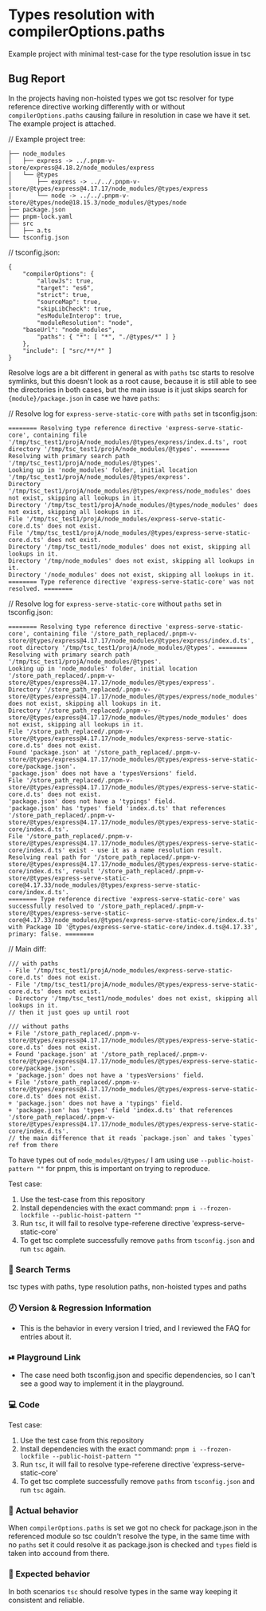# Types resolution with compilerOptions.paths
Example project with minimal test-case for the type resolution issue in tsc


## Bug Report

In the projects having non-hoisted types we got tsc resolver for type reference directive working differently with or without `compilerOptions.paths` causing failure in resolution in case we have it set.
The example project is attached.

// Example project tree:
``` 
├── node_modules
│   ├── express -> ../.pnpm-v-store/express@4.18.2/node_modules/express
│   └── @types
│       ├── express -> ../../.pnpm-v-store/@types/express@4.17.17/node_modules/@types/express
│       └── node -> ../../.pnpm-v-store/@types/node@18.15.3/node_modules/@types/node
├── package.json
├── pnpm-lock.yaml
├── src
│   ├── a.ts
└── tsconfig.json
```

// tsconfig.json:
```
{
    "compilerOptions": {
        "allowJs": true,
        "target": "es6",
        "strict": true,
        "sourceMap": true,
        "skipLibCheck": true,
        "esModuleInterop": true,
        "moduleResolution": "node",
	"baseUrl": "node_modules",
        "paths": { "*": [ "*", "./@types/*" ] }
    },
    "include": [ "src/**/*" ]
}
```


Resolve logs are a bit different in general as with `paths` tsc starts to resolve symlinks, but this doesn't look as a root cause, because it is still able to see the directories in both cases, but the main issue is it just skips search for `{module}/package.json` in case we have `paths`:


// Resolve log for `express-serve-static-core` with `paths` set in tsconfig.json:
```
======== Resolving type reference directive 'express-serve-static-core', containing file '/tmp/tsc_test1/projA/node_modules/@types/express/index.d.ts', root directory '/tmp/tsc_test1/projA/node_modules/@types'. ========
Resolving with primary search path '/tmp/tsc_test1/projA/node_modules/@types'.
Looking up in 'node_modules' folder, initial location '/tmp/tsc_test1/projA/node_modules/@types/express'.
Directory '/tmp/tsc_test1/projA/node_modules/@types/express/node_modules' does not exist, skipping all lookups in it.
Directory '/tmp/tsc_test1/projA/node_modules/@types/node_modules' does not exist, skipping all lookups in it.
File '/tmp/tsc_test1/projA/node_modules/express-serve-static-core.d.ts' does not exist.
File '/tmp/tsc_test1/projA/node_modules/@types/express-serve-static-core.d.ts' does not exist.
Directory '/tmp/tsc_test1/node_modules' does not exist, skipping all lookups in it.
Directory '/tmp/node_modules' does not exist, skipping all lookups in it.
Directory '/node_modules' does not exist, skipping all lookups in it.
======== Type reference directive 'express-serve-static-core' was not resolved. ========
```


// Resolve log for `express-serve-static-core` without `paths` set in tsconfig.json:
```
======== Resolving type reference directive 'express-serve-static-core', containing file '/store_path_replaced/.pnpm-v-store/@types/express@4.17.17/node_modules/@types/express/index.d.ts', root directory '/tmp/tsc_test1/projA/node_modules/@types'. ========
Resolving with primary search path '/tmp/tsc_test1/projA/node_modules/@types'.
Looking up in 'node_modules' folder, initial location '/store_path_replaced/.pnpm-v-store/@types/express@4.17.17/node_modules/@types/express'.
Directory '/store_path_replaced/.pnpm-v-store/@types/express@4.17.17/node_modules/@types/express/node_modules' does not exist, skipping all lookups in it.
Directory '/store_path_replaced/.pnpm-v-store/@types/express@4.17.17/node_modules/@types/node_modules' does not exist, skipping all lookups in it.
File '/store_path_replaced/.pnpm-v-store/@types/express@4.17.17/node_modules/express-serve-static-core.d.ts' does not exist.
Found 'package.json' at '/store_path_replaced/.pnpm-v-store/@types/express@4.17.17/node_modules/@types/express-serve-static-core/package.json'.
'package.json' does not have a 'typesVersions' field.
File '/store_path_replaced/.pnpm-v-store/@types/express@4.17.17/node_modules/@types/express-serve-static-core.d.ts' does not exist.
'package.json' does not have a 'typings' field.
'package.json' has 'types' field 'index.d.ts' that references '/store_path_replaced/.pnpm-v-store/@types/express@4.17.17/node_modules/@types/express-serve-static-core/index.d.ts'.
File '/store_path_replaced/.pnpm-v-store/@types/express@4.17.17/node_modules/@types/express-serve-static-core/index.d.ts' exist - use it as a name resolution result.
Resolving real path for '/store_path_replaced/.pnpm-v-store/@types/express@4.17.17/node_modules/@types/express-serve-static-core/index.d.ts', result '/store_path_replaced/.pnpm-v-store/@types/express-serve-static-core@4.17.33/node_modules/@types/express-serve-static-core/index.d.ts'.
======== Type reference directive 'express-serve-static-core' was successfully resolved to '/store_path_replaced/.pnpm-v-store/@types/express-serve-static-core@4.17.33/node_modules/@types/express-serve-static-core/index.d.ts' with Package ID '@types/express-serve-static-core/index.d.ts@4.17.33', primary: false. ========
```

// Main diff:
```
/// with paths
- File '/tmp/tsc_test1/projA/node_modules/express-serve-static-core.d.ts' does not exist.
- File '/tmp/tsc_test1/projA/node_modules/@types/express-serve-static-core.d.ts' does not exist.
- Directory '/tmp/tsc_test1/node_modules' does not exist, skipping all lookups in it.
// then it just goes up until root 

/// without paths
+ File '/store_path_replaced/.pnpm-v-store/@types/express@4.17.17/node_modules/@types/express-serve-static-core.d.ts' does not exist.
+ Found 'package.json' at '/store_path_replaced/.pnpm-v-store/@types/express@4.17.17/node_modules/@types/express-serve-static-core/package.json'.
+ 'package.json' does not have a 'typesVersions' field.
+ File '/store_path_replaced/.pnpm-v-store/@types/express@4.17.17/node_modules/@types/express-serve-static-core.d.ts' does not exist.
+ 'package.json' does not have a 'typings' field.
+ 'package.json' has 'types' field 'index.d.ts' that references '/store_path_replaced/.pnpm-v-store/@types/express@4.17.17/node_modules/@types/express-serve-static-core/index.d.ts'.
// the main difference that it reads `package.json` and takes `types` ref from there
```


To have types out of `node_modules/@types/` I am using use `--public-hoist-pattern ""` for pnpm, this is important on trying to reproduce.

Test case:
1. Use the test-case from this repository
2. Install dependencies with the exact command:
`pnpm i --frozen-lockfile --public-hoist-pattern ""`
3. Run `tsc`, it will fail to resolve type-referene directive 'express-serve-static-core'
4. To get tsc complete successfully remove `paths` from `tsconfig.json` and run `tsc` again.



### 🔎 Search Terms

tsc types with paths, type resolution paths, non-hoisted types and paths


### 🕗 Version & Regression Information

- This is the behavior in every version I tried, and I reviewed the FAQ for entries about it.

### ⏯ Playground Link

- The case need both tsconfig.json and specific dependencies, so I can't see a good way to implement it in the playground.

### 💻 Code

Test case:
1. Use the test case from this repository
2. Install dependencies with the exact command: `pnpm i --frozen-lockfile --public-hoist-pattern ""`
3. Run `tsc`, it will fail to resolve type-referene directive 'express-serve-static-core'
4. To get tsc complete successfully remove `paths` from `tsconfig.json` and run `tsc` again.

### 🙁 Actual behavior

When `compilerOptions.paths` is set we got no check for package.json in the referenced module so tsc couldn't resolve the type, in the same time with no `paths` set it could resolve it as package.json is checked and `types` field is taken into accound from there.

### 🙂 Expected behavior

In both scenarios `tsc` should resolve types in the same way keeping it consistent and reliable.
